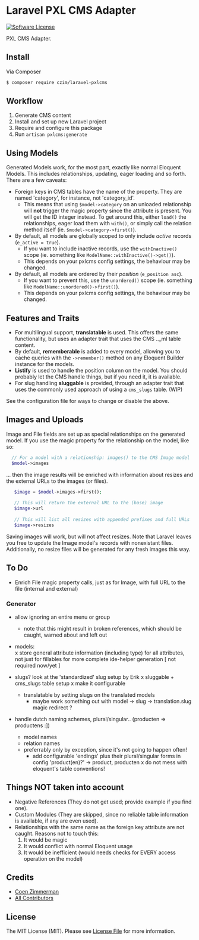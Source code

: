 # Laravel PXL CMS Adapter

[![Software License][ico-license]](LICENSE.md)

PXL CMS Adapter.


## Install

Via Composer

``` bash
$ composer require czim/laravel-pxlcms
```

## Workflow

1. Generate CMS content
2. Install and set up new Laravel project
3. Require and configure this package
4. Run `artisan pxlcms:generate`

## Using Models

Generated Models work, for the most part, exactly like normal Eloquent Models.
This includes relationships, updating, eager loading and so forth. 
There are a few caveats:

- Foreign keys in CMS tables have the name of the property. They are named 'category', for instance, not 'category_id'.
  - This means that using `$model->category` on an unloaded relationship will **not** trigger the magic property since the attribute is present.
    You will get the ID integer instead.
    To get around this, either `load()` the relationships, eager load them with `with()`, or simply call the relation method itself (ie. `$model->category->first()`).  
- By default, all models are globally scoped to only include *active* records (`e_active = true`).
  - If you want to include inactive records, use the `withInactive()` scope (ie. something like `ModelName::withInactive()->get()`).
  - This depends on your pxlcms config settings, the behaviour may be changed. 
- By default, all models are ordered by their *position* (`e_position asc`).
  - If you want to prevent this, use the `unordered()` scope (ie. something like `ModelName::unordered()->first()`).
  - This depends on your pxlcms config settings, the behaviour may be changed.


## Features and Traits

- For multilingual support, **translatable** is used.
    This offers the same functionality, but uses an adapter trait that uses the CMS .._ml table content.
- By default, **rememberable** is added to every model, allowing you to cache queries with the `->remember()` method on any Eloquent Builder instance for the models.
- **Listify** is used to handle the position column on the model. You should probably let the CMS handle things, but if you need it, it is available.
- For slug handling **sluggable** is provided, through an adapter trait that uses the commonly used approach of using a `cms_slugs` table. (WIP) 

See the configuration file for ways to change or disable the above.


## Images and Uploads
 
 Image and File fields are set up as special relationships on the generated model.
 If you use the magic property for the relationship on the model, like so:
  
 ```php
   // For a model with a relationship: images() to the CMS Image model
   $model->images
 ```
 
... then the image results will be enriched with information about resizes and the external URLs to the images (or files).

```php
   $image = $model->images->first();
   
   // This will return the external URL to the (base) image 
   $image->url
   
   // This will list all resizes with appended prefixes and full URLs
   $image->resizes
```

Saving images will work, but will not affect resizes.
Note that Laravel leaves you free to update the Image model's records with nonexistant files.
Additionally, no resize files will be generated for any fresh images this way.


## To Do

- Enrich File magic property calls, just as for Image, with full URL to the file (internal and external)


### Generator

- allow ignoring an entire menu or group
    - note that this might result in broken references, which should be
      caught, warned about and left out

- models:   
    x store general attribute information (including type) for all attributes, not just for fillables
        for more complete ide-helper generation
    [ not required now/yet ] 

- slugs? look at the 'standardized' slug setup by Erik
    x sluggable + cms_slugs table setup
    x make it configurable
    - translatable by setting slugs on the translated models
        - maybe work something out with model -> slug -> translation.slug magic redirect ?

- handle dutch naming schemes, plural/singular.. (producten => productens :])
    - model names
    - relation names
    - preferrably only by exception, since it's not going to happen often!
        - add configurable 'endings' plus their plural/singular forms in config 'product(en)?' -> product, producten
    x do not mess with eloquent's table conventions!


## Things NOT taken into account

- Negative References (They do not get used; provide example if you find one).
- Custom Modules (They are skipped, since no reliable table information is available, if any are even used).
- Relationships with the same name as the foreign key attribute are not caught. Reasons not to touch this:
   1. It would be magic
   2. It would conflict with normal Eloquent usage
   3. It would be inefficient (would needs checks for EVERY access operation on the model)

## Credits

- [Coen Zimmerman][link-author]
- [All Contributors][link-contributors]

## License

The MIT License (MIT). Please see [License File](LICENSE.md) for more information.

[ico-version]: https://img.shields.io/packagist/v/czim/laravel-pxlcms.svg?style=flat-square
[ico-license]: https://img.shields.io/badge/license-MIT-brightgreen.svg?style=flat-square
[ico-downloads]: https://img.shields.io/packagist/dt/czim/laravel-pxlcms.svg?style=flat-square

[link-packagist]: https://packagist.org/packages/czim/laravel-pxlcms
[link-downloads]: https://packagist.org/packages/czim/laravel-pxlcms
[link-author]: https://github.com/czim
[link-contributors]: ../../contributors
